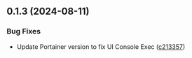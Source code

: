 ## 0.1.3 (2024-08-11)


### Bug Fixes

* Update Portainer version to fix UI Console Exec ([c213357](https://github.com/data-tangles/ansible/commit/c2133573333265de486ba7880fce6c7c47aa69b0))




